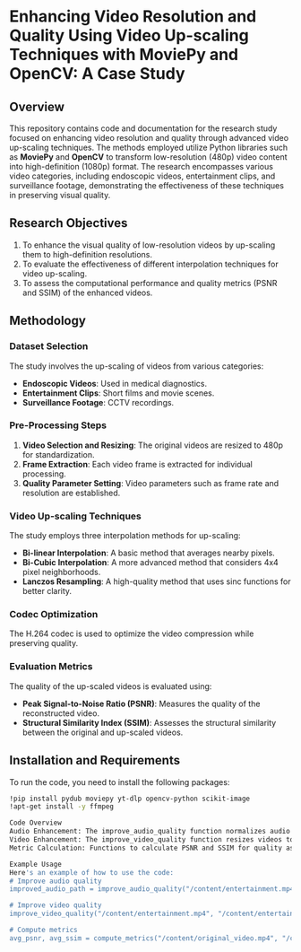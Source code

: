 # Enhancing Video Resolution and Quality Using Video Up-scaling Techniques with MoviePy and OpenCV: A Case Study

## Overview

This repository contains code and documentation for the research study focused on enhancing video resolution and quality through advanced video up-scaling techniques. The methods employed utilize Python libraries such as **MoviePy** and **OpenCV** to transform low-resolution (480p) video content into high-definition (1080p) format. The research encompasses various video categories, including endoscopic videos, entertainment clips, and surveillance footage, demonstrating the effectiveness of these techniques in preserving visual quality.

## Research Objectives

1. To enhance the visual quality of low-resolution videos by up-scaling them to high-definition resolutions.
2. To evaluate the effectiveness of different interpolation techniques for video up-scaling.
3. To assess the computational performance and quality metrics (PSNR and SSIM) of the enhanced videos.

## Methodology

### Dataset Selection

The study involves the up-scaling of videos from various categories:
- **Endoscopic Videos**: Used in medical diagnostics.
- **Entertainment Clips**: Short films and movie scenes.
- **Surveillance Footage**: CCTV recordings.

### Pre-Processing Steps

1. **Video Selection and Resizing**: The original videos are resized to 480p for standardization.
2. **Frame Extraction**: Each video frame is extracted for individual processing.
3. **Quality Parameter Setting**: Video parameters such as frame rate and resolution are established.

### Video Up-scaling Techniques

The study employs three interpolation methods for up-scaling:
- **Bi-linear Interpolation**: A basic method that averages nearby pixels.
- **Bi-Cubic Interpolation**: A more advanced method that considers 4x4 pixel neighborhoods.
- **Lanczos Resampling**: A high-quality method that uses sinc functions for better clarity.

### Codec Optimization

The H.264 codec is used to optimize the video compression while preserving quality.

### Evaluation Metrics

The quality of the up-scaled videos is evaluated using:
- **Peak Signal-to-Noise Ratio (PSNR)**: Measures the quality of the reconstructed video.
- **Structural Similarity Index (SSIM)**: Assesses the structural similarity between the original and up-scaled videos.

## Installation and Requirements

To run the code, you need to install the following packages:

```bash
!pip install pydub moviepy yt-dlp opencv-python scikit-image
!apt-get install -y ffmpeg

Code Overview
Audio Enhancement: The improve_audio_quality function normalizes audio and applies filters.
Video Enhancement: The improve_video_quality function resizes videos to 1080p.
Metric Calculation: Functions to calculate PSNR and SSIM for quality assessment.

Example Usage
Here's an example of how to use the code:
# Improve audio quality
improved_audio_path = improve_audio_quality("/content/entertainment.mp4")

# Improve video quality
improve_video_quality("/content/entertainment.mp4", "/content/entertainment_improved.mp4")

# Compute metrics
avg_psnr, avg_ssim = compute_metrics("/content/original_video.mp4", "/content/improved_video.mp4")



